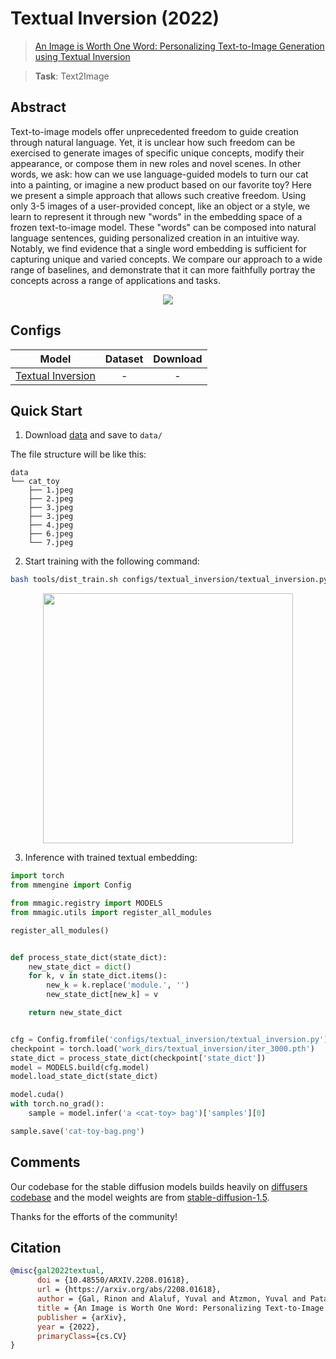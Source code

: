 # Textual Inversion (2022)

> [An Image is Worth One Word: Personalizing Text-to-Image Generation using Textual Inversion](https://arxiv.org/abs/2208.01618)

> **Task**: Text2Image

<!-- [ALGORITHM] -->

## Abstract

<!-- [ABSTRACT] -->

Text-to-image models offer unprecedented freedom to guide creation through natural language. Yet, it is unclear how such freedom can be exercised to generate images of specific unique concepts, modify their appearance, or compose them in new roles and novel scenes. In other words, we ask: how can we use language-guided models to turn our cat into a painting, or imagine a new product based on our favorite toy? Here we present a simple approach that allows such creative freedom. Using only 3-5 images of a user-provided concept, like an object or a style, we learn to represent it through new "words" in the embedding space of a frozen text-to-image model. These "words" can be composed into natural language sentences, guiding personalized creation in an intuitive way. Notably, we find evidence that a single word embedding is sufficient for capturing unique and varied concepts. We compare our approach to a wide range of baselines, and demonstrate that it can more faithfully portray the concepts across a range of applications and tasks.

<!-- [IMAGE] -->

<div align=center>
<img src="https://github.com/open-mmlab/mmagic/assets/28132635/b2dac6f1-5151-4199-bcc2-71b5b1523a16">
</div>

## Configs

|                    Model                    | Dataset | Download |
| :-----------------------------------------: | :-----: | :------: |
| [Textual Inversion](./textual_inversion.py) |    -    |    -     |

## Quick Start

1. Download [data](<>) and save to `data/`

The file structure will be like this:

```text
data
└── cat_toy
    ├── 1.jpeg
    ├── 2.jpeg
    ├── 3.jpeg
    ├── 3.jpeg
    ├── 4.jpeg
    ├── 6.jpeg
    └── 7.jpeg
```

2. Start training with the following command:

```bash
bash tools/dist_train.sh configs/textual_inversion/textual_inversion.py 1
```

<div align="center">
  <img src="https://github.com/open-mmlab/mmagic/assets/28132635/635a336c-fd6c-4c6f-b2c1-c1621420b9b9" width="400"/>
  <br/>
</div>

3. Inference with trained textual embedding:

```python
import torch
from mmengine import Config

from mmagic.registry import MODELS
from mmagic.utils import register_all_modules

register_all_modules()


def process_state_dict(state_dict):
    new_state_dict = dict()
    for k, v in state_dict.items():
        new_k = k.replace('module.', '')
        new_state_dict[new_k] = v

    return new_state_dict


cfg = Config.fromfile('configs/textual_inversion/textual_inversion.py')
checkpoint = torch.load('work_dirs/textual_inversion/iter_3000.pth')
state_dict = process_state_dict(checkpoint['state_dict'])
model = MODELS.build(cfg.model)
model.load_state_dict(state_dict)

model.cuda()
with torch.no_grad():
    sample = model.infer('a <cat-toy> bag')['samples'][0]

sample.save('cat-toy-bag.png')
```

## Comments

Our codebase for the stable diffusion models builds heavily on [diffusers codebase](https://github.com/huggingface/diffusers) and the model weights are from [stable-diffusion-1.5](https://github.com/huggingface/diffusers/blob/main/src/diffusers/pipelines/stable_diffusion/pipeline_stable_diffusion_controlnet.py).

Thanks for the efforts of the community!

## Citation

```bibtex
@misc{gal2022textual,
      doi = {10.48550/ARXIV.2208.01618},
      url = {https://arxiv.org/abs/2208.01618},
      author = {Gal, Rinon and Alaluf, Yuval and Atzmon, Yuval and Patashnik, Or and Bermano, Amit H. and Chechik, Gal and Cohen-Or, Daniel},
      title = {An Image is Worth One Word: Personalizing Text-to-Image Generation using Textual Inversion},
      publisher = {arXiv},
      year = {2022},
      primaryClass={cs.CV}
}

```
